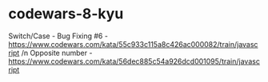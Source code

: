 # codewars-8-kyu

Switch/Case - Bug Fixing #6 - https://www.codewars.com/kata/55c933c115a8c426ac000082/train/javascript
/n Opposite number - https://www.codewars.com/kata/56dec885c54a926dcd001095/train/javascript
